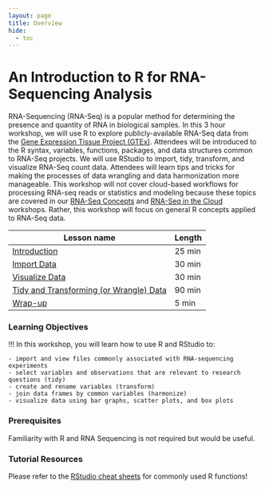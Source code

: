 ```yaml
---
layout: page
title: Overview
hide:
  - toc
---
```


An Introduction to R for RNA-Sequencing Analysis
================================================

RNA-Sequencing (RNA-Seq) is a popular method for
determining the presence and quantity of RNA in biological samples. In
this 3 hour workshop, we will use R to explore publicly-available
RNA-Seq data from the [Gene Expression Tissue Project
(GTEx)](https://gtexportal.org/home/). Attendees will be introduced to
the R syntax, variables, functions, packages, and data structures common
to RNA-Seq projects. We will use RStudio to import, tidy, transform, and
visualize RNA-Seq count data. Attendees will learn tips and tricks for
making the processes of data wrangling and data harmonization more
manageable. This workshop will not cover cloud-based workflows for
processing RNA-seq reads or statistics and modeling because these topics
are covered in our [RNA-Seq Concepts](https://osf.io/kj5av/) and
[RNA-Seq in the
Cloud](https://training.nih-cfde.org/en/latest/Bioinformatic-Analyses/RNAseq-on-Cavatica/rna_seq_1/)
workshops. Rather, this workshop will focus on general R concepts
applied to RNA-Seq data. 

| Lesson name | Length |
| --- | --- | 
| [Introduction](./intro.md) | 25 min |
| [Import Data](./import.md) | 30 min |
| [Visualize Data](./visualize.md) | 30 min |
| [Tidy and Transforming (or Wrangle) Data](./wrangle.md) | 90 min |
| [Wrap-up](./wrapup.md) | 5 min |

### Learning Objectives

!!! In this workshop, you will learn how to use R and RStudio to: 

    - import and view files commonly associated with RNA-sequencing experiments
    - select variables and observations that are relevant to research questions (tidy)
    - create and rename variables (transform)
    - join data frames by common variables (harmonize)
    - visualize data using bar graphs, scatter plots, and box plots

### Prerequisites

Familiarity with R and RNA Sequencing is not required but would be useful.

### Tutorial Resources

Please refer to the [RStudio cheat sheets](https://www.rstudio.com/resources/cheatsheets/) for commonly used R functions!
